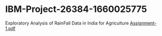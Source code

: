 # IBM-Project-26384-1660025775
Exploratory Analysis of RainFall Data in India for Agriculture
[Assignment-1.pdf](https://github.com/IBM-EPBL/IBM-Project-26384-1660025775/files/9591341/Assignment-1.pdf)
